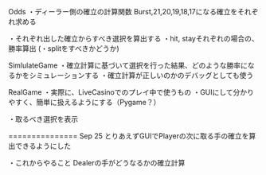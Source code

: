 
Odds
・ディーラー側の確立の計算関数
Burst,21,20,19,18,17になる確立をそれぞれ求める


・それぞれ出した確立からすべき選択を算出する
・hit, stayそれぞれの場合の、勝率算出
(・splitをすべきかどうか)

SimlulateGame
・確立計算に基づいて選択を行った結果、どのような勝率になるかをシミュレーションする
・確立計算が正しいのかのデバッグとしても使う


RealGame
・実際に、LiveCasinoでのプレイ中で使うもの
・GUIにして分かりやすく、簡単に扱えるようにする（Pygame？）

・取るべき選択を表示


===============
Sep 25
とりあえずGUIでPlayerの次に取る手の確立を算出できるようにした

・これからやること
Dealerの手がどうなるかの確立計算

